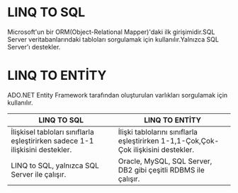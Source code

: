 # LINQ TO SQL 
Microsoft'un bir ORM(Object-Relational Mapper)'daki ilk girişimidir.SQL Server veritabanlarındaki tabloları sorgulamak için kullanılır.Yalnızca SQL Server'ı destekler. 

# LINQ TO ENTİTY
ADO.NET Entity Framework tarafından oluşturulan varlıkları sorgulamak için kullanılır.




 LINQ TO SQL|  LINQ TO ENTİTY
------------|-----------------
İlişkisel tabloları sınıflarla eşleştirirken sadece 1-1 ilişkisini destekler. | İlişki tablolarını sınıflarla eşleştirirken 1-1,1-Çok,Çok-Çok ilişkisini destekler.
LINQ to SQL, yalnızca SQL Server ile çalışır. |	Oracle, MySQL, SQL Server, DB2 gibi çeşitli RDBMS ile çalışır.



